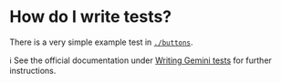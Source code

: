 # How do I write tests?

There is a very simple example test in [`./buttons`](./buttons).

ℹ️ See the official documentation under [Writing Gemini tests] for further instructions.

[Writing Gemini tests]: https://gemini-testing.github.io/doc/tests.html
